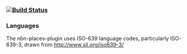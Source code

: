 ###    [![Build Status](https://travis-ci.org/nbnuk/nbn-places-plugin.svg?branch=master)](https://travis-ci.org/nbnuk/nbn-places-plugin)

### Languages

The nbn-places-plugin uses ISO-639 language codes, particularly ISO-639-3, drawn from http://www.sil.org/iso639-3/
